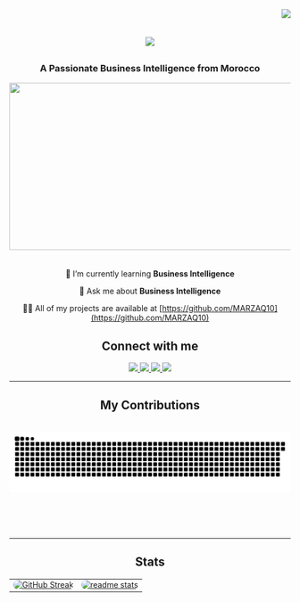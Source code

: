 <img align="right" src="https://visitor-badge.laobi.icu/badge?page_id=marzaq10.marzaq10" />


<h1 align="center">
    <img src="https://readme-typing-svg.herokuapp.com/?font=Righteous&size=35&center=true&vCenter=true&width=650&height=70&duration=4000&lines=Hello+Everyone!+👋+I'm+KHALID+MARZAQ!;" />
</h1>


<h3 align="center">A Passionate Business Intelligence from Morocco</h3>
<div align="center"> <img src="https://fiverr-res.cloudinary.com/image/upload/f_auto,q_auto,t_portfolio_project_large/v1/attachments/project_item/attachment/eaf4f2e5f5a208801e882b2b376eb693-1706532208660/4.%20Trade%20Dashboard.png" width="600" height="300" > </div>
<br/>

<div align="center">
 
 🌱 I’m currently learning **Business Intelligence**

💬 Ask me about **Business Intelligence**

👨‍💻 All of my projects are available at     [https://github.com/MARZAQ10](https://github.com/MARZAQ10)

 <h2 align="center">Connect with me</h2>
<div align="center"> 
  <a href="mailto:khalid.marzaq.2000@gmail.com">
    <img src="https://img.shields.io/badge/Gmail-333333?style=for-the-badge&logo=gmail&logoColor=red" />
  </a>
  <a href="www.linkedin.com/in/khalid-marzaq" target="_blank">
    <img src="https://img.shields.io/badge/LinkedIn-0077B5?style=for-the-badge&logo=linkedin&logoColor=white" target="_blank" />
  </a>
  <a href="https://www.instagram.com/marzaq_khalid?igsh=MW9qaXVsaGNheGl0cA==" target="_blank">
     <img src="https://img.shields.io/badge/Instagram-E4405F?style=for-the-badge&logo=instagram&logoColor=white" target="_blank" /> 
  </a>
    <a href="https://web.facebook.com/khalid.marzak.397" target="_blank">
     <img src="https://img.shields.io/badge/Facebook-1877F2?style=for-the-badge&logo=facebook&logoColor=white" target="_blank" /> 
  </a>
</div>
<hr/>
<div align="center">
  <h2> My Contributions </h2>
  <br>
  <img alt="snake eating my contributions" src="https://raw.githubusercontent.com/marzaq10/marzaq10/output/github-contribution-grid-snake.svg" />
  
  <br/><br/><br/>
</div>

<hr/>


<h2 align="center"> Stats </h2>
<table style="border: none;">
  <tr style="border: none;">
    <td style="border: none;">
      <a href="https://git.io/streak-stats">
        <img src="https://streak-stats.demolab.com?user=marzaq10&theme=chartreuse-dark&border_radius=10&date_format=M%20j%5B%2C%20Y%5D" alt="GitHub Streak" style="width: 100%; border-radius: 10px;" />
      </a>
    </td>
    <td style="border: none;">
      <a href="https://github-readme-stats.vercel.app">
        <img src="https://github-readme-stats.vercel.app/api?username=marzaq10&show_icons=true&theme=chartreuse-dark&rank_icon=github&border_radius=10" alt="readme stats" style="width: 100%; border-radius: 10px;" />
      </a>
    </td>
  </tr>
</table>

</div>
